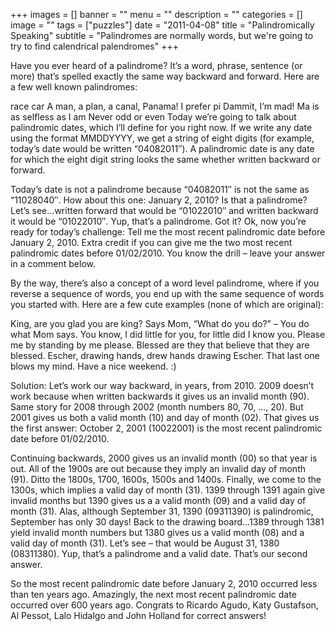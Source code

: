 +++
images = []
banner = ""
menu = ""
description = ""
categories = []
image = ""
tags = ["puzzles"]
date = "2011-04-08"
title = "Palindromically Speaking"
subtitle = "Palindromes are normally words, but we're going to try to find calendrical palendromes"
+++

Have you ever heard of a palindrome? It’s a word, phrase, sentence (or more) that’s spelled exactly the same way backward and forward. Here are a few well known palindromes:

race car
A man, a plan, a canal, Panama!
I prefer pi
Dammit, I’m mad!
Ma is as selfless as I am
Never odd or even
Today we’re going to talk about palindromic dates, which I’ll define for you right now. If we write any date using the format MMDDYYYY, we get a string of eight digits (for example, today’s date would be written “04082011″). A palindromic date is any date for which the eight digit string looks the same whether written backward or forward.

Today’s date is not a palindrome because “04082011″ is not the same as “11028040″. How about this one: January 2, 2010? Is that a palindrome? Let’s see…written forward that would be “01022010″ and written backward it would be “01022010″. Yup, that’s a palindrome. Got it? Ok, now you’re ready for today’s challenge: Tell me the most recent palindromic date before January 2, 2010. Extra credit if you can give me the two most recent palindromic dates before 01/02/2010. You know the drill – leave your answer in a comment below.

By the way, there’s also a concept of a word level palindrome, where if you reverse a sequence of words, you end up with the same sequence of words you started with. Here are a few cute examples (none of which are original):

King, are you glad you are king?
Says Mom, “What do you do?” – You do what Mom says.
You know, I did little for you, for little did I know you.
Please me by standing by me please.
Blessed are they that believe that they are blessed.
Escher, drawing hands, drew hands drawing Escher.
That last one blows my mind. Have a nice weekend. :)

Solution: Let’s work our way backward, in years, from 2010. 2009 doesn’t work because when written backwards it gives us an invalid month (90). Same story for 2008 through 2002 (month numbers 80, 70, …, 20). But 2001 gives us both a valid month (10) and day of month (02). That gives us the first answer: October 2, 2001 (10022001) is the most recent palindromic date before 01/02/2010.

Continuing backwards, 2000 gives us an invalid month (00) so that year is out. All of the 1900s are out because they imply an invalid day of month (91). Ditto the 1800s, 1700, 1600s, 1500s and 1400s. Finally, we come to the 1300s, which implies a valid day of month (31). 1399 through 1391 again give invalid months but 1390 gives us a a valid month (09) and a valid day of month (31). Alas, although September 31, 1390 (09311390) is palindromic, September has only 30 days! Back to the drawing board…1389 through 1381 yield invalid month numbers but 1380 gives us a valid month (08) and a valid day of month (31). Let’s see – that would be August 31, 1380 (08311380). Yup, that’s a palindrome and a valid date. That’s our second answer.

So the most recent palindromic date before January 2, 2010 occurred less than ten years ago. Amazingly, the next most recent palindromic date occurred over 600 years ago. Congrats to Ricardo Agudo, Katy Gustafson, Al Pessot, Lalo Hidalgo and John Holland for correct answers!
